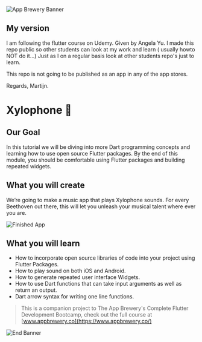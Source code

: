 ![App Brewery Banner](https://github.com/londonappbrewery/Images/blob/master/AppBreweryBanner.png)

## My version
I am following the flutter course on Udemy. Given by Angela Yu. 
I made this repo public so other students can look at my work and learn ( usually howto NOT do it...)
Just as I on a regular basis look at other students repo's just to learn. 

This repo is not going to be published as an app in any of the app stores. 

Regards, Martijn. 


# Xylophone 🎹

## Our Goal

In this tutorial we will be diving into more Dart programming concepts and learning how to use open source Flutter packages. By the end of this module, you should be comfortable using Flutter packages and building repeated widgets.


## What you will create

We’re going to make a music app that plays Xylophone sounds. For every Beethoven out there, this will let you unleash your musical talent where ever you are. 

![Finished App](https://github.com/londonappbrewery/Images/blob/master/xylophone-flutter.png)

## What you will learn

- How to incorporate open source libraries of code into your project using Flutter Packages.
- How to play sound on both iOS and Android.
- How to generate repeated user interface Widgets.
- How to use Dart functions that can take input arguments as well as return an output.
- Dart arrow syntax for writing one line functions.

>This is a companion project to The App Brewery's Complete Flutter Development Bootcamp, check out the full course at [www.appbrewery.co](https://www.appbrewery.co/)

![End Banner](https://github.com/londonappbrewery/Images/blob/master/readme-end-banner.png)
